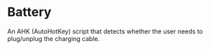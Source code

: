 # Battery
An AHK (AutoHotKey) script that detects whether the user needs to plug/unplug the charging cable.
